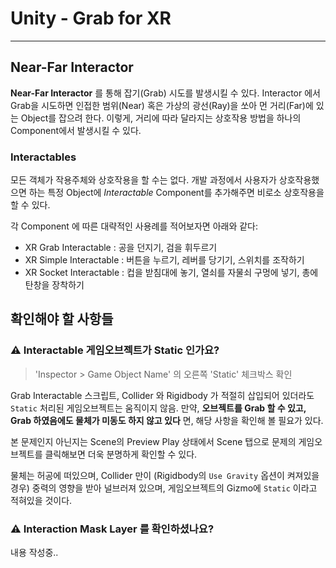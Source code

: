 # Unity - Grab for XR
------
## Near-Far Interactor
**Near-Far Interactor** 를 통해 잡기(Grab) 시도를 발생시킬 수 있다. Interactor 에서 Grab을 시도하면 인접한 범위(Near) 혹은 가상의 광선(Ray)을 쏘아 먼 거리(Far)에 있는 Object를 잡으려 한다. 이렇게, 거리에 따라 달라지는 상호작용 방법을 하나의 Component에서 발생시킬 수 있다.

### Interactables
모든 객체가 작용주체와 상호작용을 할 수는 없다. 개발 과정에서 사용자가 상호작용했으면 하는 특정 Object에 *Interactable* Component를 추가해주면 비로소 상호작용을 할 수 있다.

각 Component 에 따른 대략적인 사용례를 적어보자면 아래와 같다:
- XR Grab Interactable : 공을 던지기, 검을 휘두르기
- XR Simple Interactable : 버튼을 누르기, 레버를 당기기, 스위치를 조작하기
- XR Socket Interactable : 컵을 받침대에 놓기, 열쇠를 자물쇠 구멍에 넣기, 총에 탄창을 장착하기

## 확인해야 할 사항들
### ⚠️ Interactable 게임오브젝트가 Static 인가요?
> 'Inspector > Game Object Name' 의 오른쪽 'Static' 체크박스 확인

Grab Interactable 스크립트, Collider 와 Rigidbody 가 적절히 삽입되어 있더라도 `Static` 처리된 게임오브젝트는 움직이지 않음. 만약, **오브젝트를 Grab 할 수 있고, Grab 하였음에도 물체가 미동도 하지 않고 있다** 면, 해당 사항을 확인해 볼 필요가 있다.  
  
본 문제인지 아닌지는 Scene의 Preview Play 상태에서 Scene 탭으로 문제의 게임오브젝트를 클릭해보면 더욱 분명하게 확인할 수 있다.  

물체는 허공에 떠있으며, Collider 만이 (Rigidbody의 `Use Gravity` 옵션이 켜져있을 경우) 중력의 영향을 받아 널브러져 있으며, 게임오브젝트의 Gizmo에 `Static` 이라고 적혀있을 것이다.

### ⚠️ Interaction Mask Layer 를 확인하셨나요?
내용 작성중..